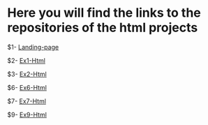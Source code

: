 # Here you will find the links to the repositories of the html projects

$1- [Landing-page](https://github.com/misaelortizdp/landing-page-Arena.git)

$2- [Ex1-Html](https://github.com/misaelortizdp/SEM-EJ1-HTML.git)

$3- [Ex2-Html](https://github.com/misaelortizdp/SEM-EJ2-HTML.git)

$6- [Ex6-Html](https://github.com/misaelortizdp/SEM-EJ6-HTML.git)

$7- [Ex7-Html](https://github.com/misaelortizdp/SEM-EJ7-HTML.git)

$9- [Ex9-Html](https://github.com/misaelortizdp/SEM-EJ9-HTML.git)


